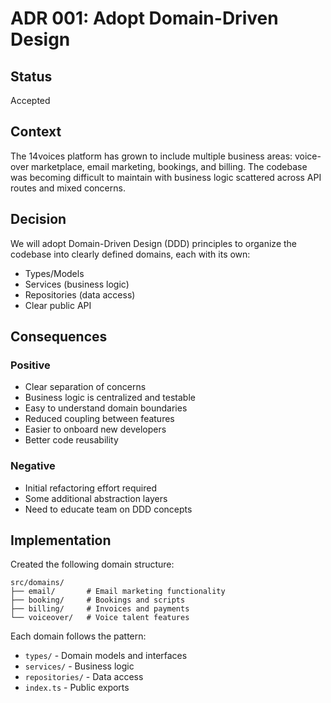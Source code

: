 # ADR 001: Adopt Domain-Driven Design

## Status

Accepted

## Context

The 14voices platform has grown to include multiple business areas: voice-over marketplace, email marketing, bookings, and billing. The codebase was becoming difficult to maintain with business logic scattered across API routes and mixed concerns.

## Decision

We will adopt Domain-Driven Design (DDD) principles to organize the codebase into clearly defined domains, each with its own:

- Types/Models
- Services (business logic)
- Repositories (data access)
- Clear public API

## Consequences

### Positive

- Clear separation of concerns
- Business logic is centralized and testable
- Easy to understand domain boundaries
- Reduced coupling between features
- Easier to onboard new developers
- Better code reusability

### Negative

- Initial refactoring effort required
- Some additional abstraction layers
- Need to educate team on DDD concepts

## Implementation

Created the following domain structure:

```
src/domains/
├── email/       # Email marketing functionality
├── booking/     # Bookings and scripts
├── billing/     # Invoices and payments
└── voiceover/   # Voice talent features
```

Each domain follows the pattern:

- `types/` - Domain models and interfaces
- `services/` - Business logic
- `repositories/` - Data access
- `index.ts` - Public exports
